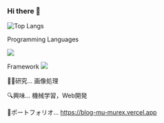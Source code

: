 ### Hi there 👋

![Top Langs](https://github-readme-stats.vercel.app/api/top-langs/?username=Ilekaede&layout=compact)

Programming Languages

![](https://skillicons.dev/icons?i=python,cpp,js,typescript,java,html,css,ruby)

Framework
![](https://skillicons.dev/icons?i=fastapi,react,nextjs)

👨‍💻研究... 画像処理

🔍興味... 機械学習，Web開発

🌟ポートフォリオ... https://blog-mu-murex.vercel.app

<!--
**Ilekaede/Ilekaede** is a ✨ _special_ ✨ repository because its `README.md` (this file) appears on your GitHub profile.

Here are some ideas to get you started:

- 🔭 I’m currently working on ...
- 🌱 I’m currently learning ...
- 👯 I’m looking to collaborate on ...
- 🤔 I’m looking for help with ...
- 💬 Ask me about ...
- 📫 How to reach me: ...
- 😄 Pronouns: ...
- ⚡ Fun fact: ...
-->
